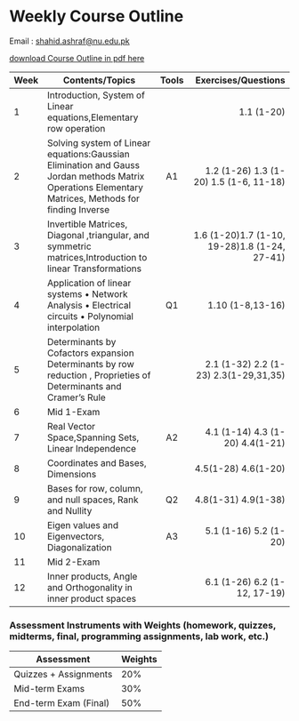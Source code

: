 # Weekly Course Outline 
Email : <a href="mailto:shahid.ashraf@nu.edu.pk" style=" word-wrap: break-word;" target="_blank">shahid.ashraf@nu.edu.pk</a></p>
<a href="Course outline_Linear Algebra.pdf" download="Course outline_Linear Algebra.pdf">download  Course Outline in pdf here</a>


| Week         | Contents/Topics | Tools | Exercises/Questions |
|--------------|--------------|:-----:|-----------:|
|1| Introduction, System of Linear equations,Elementary row operation||1.1 (1-20)|
|2| Solving system of Linear equations:Gaussian Elimination and Gauss Jordan methods Matrix Operations Elementary Matrices, Methods for finding Inverse|A1| 1.2 (1-26) 1.3 (1-20) 1.5 (1-6, 11-18)|
|3| Invertible Matrices, Diagonal ,triangular, and symmetric matrices,Introduction to linear Transformations||1.6 (1-20)1.7 (1-10, 19-28)1.8 (1-24, 27-41)|
|4| Application of linear systems • Network Analysis • Electrical circuits • Polynomial interpolation|Q1|1.10 (1-8,13-16)|
|5| Determinants by Cofactors expansion Determinants by row reduction , Proprieties of Determinants and Cramer’s Rule| |2.1 (1-32) 2.2 (1-23) 2.3(1-29,31,35)|
|6| Mid 1-Exam | | |
|7| Real Vector Space,Spanning Sets, Linear Independence |  A2| 4.1 (1-14) 4.3 (1-20) 4.4(1-21)|
|8| Coordinates and Bases, Dimensions  | | 4.5(1-28) 4.6(1-20)|
|9| Bases for row, column, and null spaces, Rank and Nullity | Q2| 4.8(1-31) 4.9(1-38)|
|10| Eigen values and Eigenvectors, Diagonalization | A3 | 5.1 (1-16) 5.2 (1-20)|
|11| Mid 2-Exam | | |
|12|Inner products, Angle and Orthogonality in inner product spaces  | | 6.1 (1-26) 6.2 (1-12, 17-19)|




### Assessment Instruments with Weights (homework, quizzes, midterms, final, programming assignments, lab work, etc.)
| Assessment         | Weights | 
|--------------|--------------|
| Quizzes + Assignments                  | 20% |
|Mid-term Exams                          | 30% |
|End-term Exam (Final)                   | 50% |
